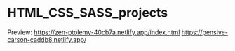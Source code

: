 # HTML_CSS_SASS_projects
Preview:
https://zen-ptolemy-40cb7a.netlify.app/index.html
https://pensive-carson-caddb8.netlify.app/

